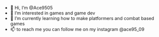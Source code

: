 - 👋 Hi, I’m @Ace9505
- 👀 I’m interested in games and game dev
- 🌱 I’m currently learning how to make platformers and combat based games
- 📫 to reach me you can follow me on my instagram @ace95_09

<!---
Ace9505/Ace9505 is a ✨ special ✨ repository because its `README.md` (this file) appears on your GitHub profile.
You can click the Preview link to take a look at your changes.
--->
